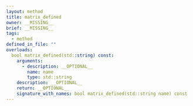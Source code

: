 ```yaml
---
layout: method
title: matrix_defined
owner: __MISSING__
brief: __MISSING__
tags:
  - method
defined_in_file: ""
overloads:
  bool matrix_defined(std::string) const:
    arguments:
      - description: __OPTIONAL__
        name: name
        type: std::string
    description: __OPTIONAL__
    return: __OPTIONAL__
    signature_with_names: bool matrix_defined(std::string name) const
---
```


